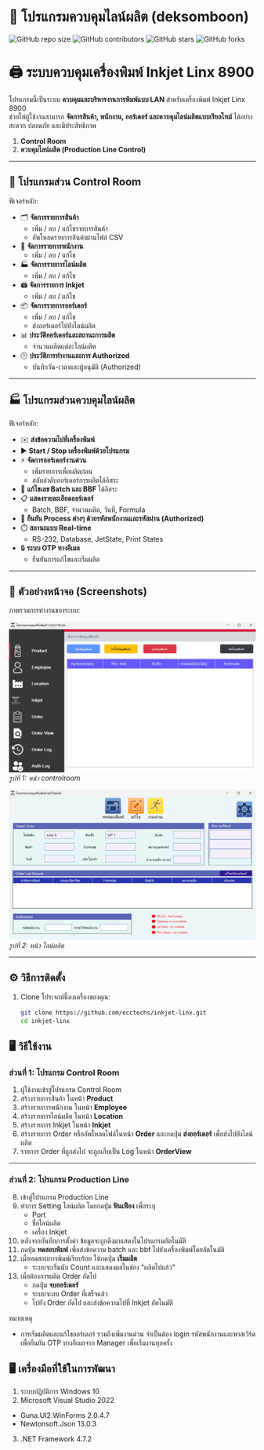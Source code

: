 
# 🚀 โปรแกรมควบคุมไลน์ผลิต (deksomboon)
![GitHub repo size](https://img.shields.io/github/repo-size/username/repo-name)
![GitHub contributors](https://img.shields.io/github/contributors/username/repo-name)
![GitHub stars](https://img.shields.io/github/stars/username/repo-name?style=social)
![GitHub forks](https://img.shields.io/github/forks/username/repo-name?style=social)

# 🖨️ ระบบควบคุมเครื่องพิมพ์ Inkjet Linx 8900

โปรแกรมนี้เป็นระบบ **ควบคุมและบริหารงานการพิมพ์แบบ LAN** สำหรับเครื่องพิมพ์ Inkjet Linx 8900  
ช่วยให้ผู้ใช้งานสามารถ **จัดการสินค้า, พนักงาน, ออร์เดอร์ และควบคุมไลน์ผลิตแบบเรียลไทม์** ได้อย่างสะดวก ปลอดภัย และมีประสิทธิภาพ

1. **Control Room**  
2. **ควบคุมไลน์ผลิต (Production Line Control)**

---

## 🏢 โปรแกรมส่วน Control Room

ฟีเจอร์หลัก:

- 🗂️ **จัดการรายการสินค้า**  
  - เพิ่ม / ลบ / แก้ไขรายการสินค้า  
  - อัพโหลดรายการสินค้าผ่านไฟล์ CSV
- 👥 **จัดการรายการพนักงาน**  
  - เพิ่ม / ลบ / แก้ไข
- 🏭 **จัดการรายการไลน์ผลิต**  
  - เพิ่ม / ลบ / แก้ไข
- 🖨️ **จัดการรายการ Inkjet**  
  - เพิ่ม / ลบ / แก้ไข
- 📦 **จัดการรายการออร์เดอร์**  
  - เพิ่ม / ลบ / แก้ไข  
  - ส่งออร์เดอร์ไปยังไลน์ผลิต
- 📊 **ประวัติออร์เดอร์และสถานะการผลิต**  
  - จำนวนผลิตแต่ละไลน์ผลิต
- 🕒 **ประวัติการทำงานและการ Authorized**  
  - บันทึกวัน-เวลาและผู้อนุมัติ (Authorized)

---

## 🏭 โปรแกรมส่วนควบคุมไลน์ผลิต

ฟีเจอร์หลัก:

- ✉️ **ส่งข้อความไปที่เครื่องพิมพ์**  
- ▶️ **Start / Stop เครื่องพิมพ์ด้วยโปรแกรม**  
- ⚡ **จัดการออร์เดอร์งานด่วน**  
  - เพิ่มรายการเพื่อผลิตก่อน
  - สลับลำดับออร์เดอร์การผลิตได้อิสระ
- 📝 **แก้ไขเลข Batch และ BBF** ได้อิสระ
- 📋 **แสดงรายละเอียดออร์เดอร์**  
  - Batch, BBF, จำนวนผลิต, วันที่, Formula
- 🔑 **ยืนยัน Process ต่างๆ ด้วยรหัสพนักงานและรหัสผ่าน (Authorized)**
- ⏱️ **สถานะแบบ Real-time**  
  - RS-232, Database, JetState, Print States
- 🔒 **ระบบ OTP ทางอีเมล**  
  - ยืนยันการแก้ไขและเริ่มผลิต

---

## 📸 ตัวอย่างหน้าจอ (Screenshots)

ภาพรวมการทำงานของระบบ:

![หน้าจอ controlroom](./image/control-room.jpg)  
*รูปที่ 1: หน้า controlroom*

![หน้าจอ line](./image/line.jpg)  
*รูปที่ 2: หน้า ไลน์ผลิต*

---

## ⚙️ วิธีการติดตั้ง

1. Clone โปรเจกต์นี้ลงเครื่องของคุณ:
   ```bash 
   git clone https://github.com/ecctechs/inkjet-linx.git
   cd inkjet-linx


## 🖥️ วิธีใช้งาน
### ส่วนที่ 1: โปรแกรม Control Room
1. ผู้ใช้งานเข้าสู่โปรแกรม Control Room  
2. สร้างรายการสินค้า ในหน้า **Product**  
3. สร้างรายการพนักงาน ในหน้า **Employee**  
4. สร้างรายการไลน์ผลิต ในหน้า **Location**  
5. สร้างรายการ Inkjet ในหน้า **Inkjet**  
6. สร้างรายการ Order หรืออัพโหลดไฟล์ในหน้า **Order** และกดปุ่ม **ส่งออร์เดอร์** เพื่อส่งไปยังไลน์ผลิต  
7. รายการ Order ที่ถูกส่งไป จะถูกเก็บเป็น Log ในหน้า **OrderView**  

---

### ส่วนที่ 2: โปรแกรม Production Line
8. เข้าสู่โปรแกรม Production Line  
9. ทำการ Setting ไลน์ผลิต โดยกดปุ่ม **ฟันเฟือง** เพื่อระบุ  
   - Port  
   - ชื่อไลน์ผลิต  
   - เครื่อง Inkjet  
10. หลังจากบันทึกการตั้งค่า ข้อมูลจะถูกดึงมาแสดงในโปรแกรมอัตโนมัติ  
11. กดปุ่ม **ทดสอบพิมพ์** เพื่อส่งข้อความ batch และ bbf ไปยังเครื่องพิมพ์โดยอัตโนมัติ  
12. เมื่อทดสอบการพิมพ์เรียบร้อย ให้กดปุ่ม **เริ่มผลิต**  
    - ระบบจะเริ่มนับ Count และแสดงผลในช่อง "ผลิตไปแล้ว"  
13. เมื่อต้องการผลิต Order ถัดไป  
    - กดปุ่ม **จบออร์เดอร์**  
    - ระบบจะลบ Order ที่เสร็จแล้ว  
    - ไปยัง Order ถัดไป และส่งข้อความไปที่ Inkjet อัตโนมัติ  

หมายเหตุ
- การเริ่มผลิตและแก้ไขออร์เดอร์ รวมถึงเพิ่มงานด่วน จําเป็นต้อง login รหัสพนักงานและพาสเวิร์ด เพื่อยืนยัน OTP ทางอีเมลจาก Manager เพื่อเริ่มงานทุกครั้ง



## 🖥️ เครื่องมือที่ใช้ในการพัฒนา

1. ระบบปฏิบัติการ Windows 10  
2. Microsoft Visual Studio 2022
  - Guna.UI2.WinForms 2.0.4.7  
  - Newtonsoft.Json 13.0.3  
3. .NET Framework 4.7.2  
